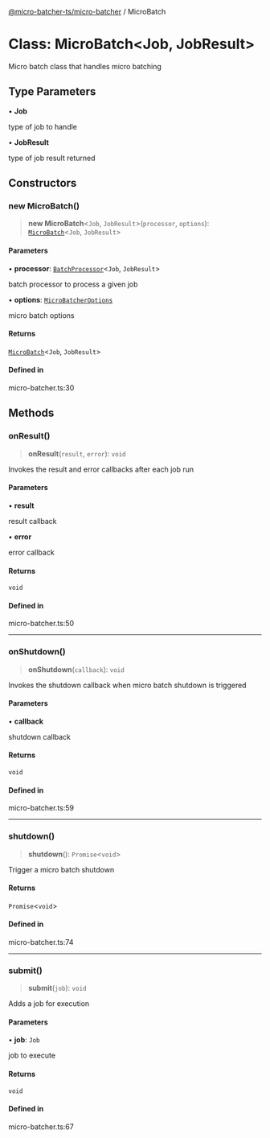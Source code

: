 [@micro-batcher-ts/micro-batcher](../globals.md) / MicroBatch

# Class: MicroBatch\<Job, JobResult\>

Micro batch class that handles micro batching

## Type Parameters

• **Job**

type of job to handle

• **JobResult**

type of job result returned

## Constructors

### new MicroBatch()

> **new MicroBatch**\<`Job`, `JobResult`\>(`processor`, `options`): [`MicroBatch`](MicroBatch.md)\<`Job`, `JobResult`\>

#### Parameters

• **processor**: [`BatchProcessor`](BatchProcessor.md)\<`Job`, `JobResult`\>

batch processor to process a given job

• **options**: [`MicroBatcherOptions`](../interfaces/MicroBatcherOptions.md)

micro batch options

#### Returns

[`MicroBatch`](MicroBatch.md)\<`Job`, `JobResult`\>

#### Defined in

micro-batcher.ts:30

## Methods

### onResult()

> **onResult**(`result`, `error`): `void`

Invokes the result and error callbacks after each job run

#### Parameters

• **result**

result callback

• **error**

error callback

#### Returns

`void`

#### Defined in

micro-batcher.ts:50

***

### onShutdown()

> **onShutdown**(`callback`): `void`

Invokes the shutdown callback when micro batch shutdown is triggered

#### Parameters

• **callback**

shutdown callback

#### Returns

`void`

#### Defined in

micro-batcher.ts:59

***

### shutdown()

> **shutdown**(): `Promise`\<`void`\>

Trigger a micro batch shutdown

#### Returns

`Promise`\<`void`\>

#### Defined in

micro-batcher.ts:74

***

### submit()

> **submit**(`job`): `void`

Adds a job for execution

#### Parameters

• **job**: `Job`

job to execute

#### Returns

`void`

#### Defined in

micro-batcher.ts:67
